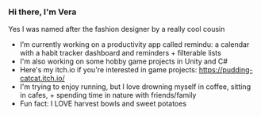 ### Hi there, I'm Vera
Yes I was named after the fashion designer by a really cool cousin
-  I’m currently working on a productivity app called remindu: a calendar with a habit tracker dashboard and reminders + filterable lists 
-  I'm also working on some hobby game projects in Unity and C#
-  Here's my itch.io if you're interested in game projects: https://pudding-catcat.itch.io/
-  I'm trying to enjoy running, but I love drowning myself in coffee, sitting in cafes, + spending time in nature with friends/family
-  Fun fact: I LOVE harvest bowls and sweet potatoes
